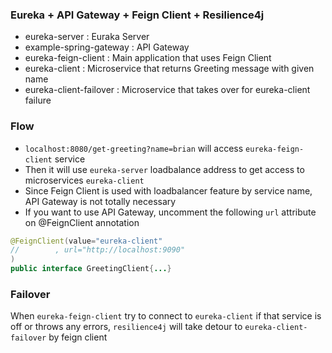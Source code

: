 ### Eureka + API Gateway + Feign Client + Resilience4j
- eureka-server : Euraka Server
- example-spring-gateway : API Gateway
- eureka-feign-client : Main application that uses Feign Client
- eureka-client : Microservice that returns Greeting message with given name
- eureka-client-failover : Microservice that takes over for eureka-client failure

### Flow
* `localhost:8080/get-greeting?name=brian` will access `eureka-feign-client` service
* Then it will use `eureka-server` loadbalance address to get access to microservices `eureka-client`
* Since Feign Client is used with loadbalancer feature by service name, API Gateway is not totally necessary
* If you want to use API Gateway, uncomment the following `url` attribute on @FeignClient annotation

```java
@FeignClient(value="eureka-client"
//        , url="http://localhost:9090"
)
public interface GreetingClient{...}
```

### Failover
When `eureka-feign-client` try to connect to `eureka-client` if that service is off or throws any errors, `resilience4j` will take detour to `eureka-client-failover` by feign client


